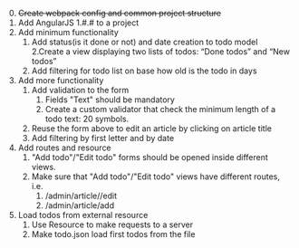 0. ~~Create webpack config and common project structure~~
1. Add AngularJS 1.#.# to a project
2. Add minimum functionality
    1. Add status(is it done or not) and date creation to todo model
    2.Create a view displaying two lists of todos: “Done todos” and “New todos”
    3. Add filtering for todo list on base how old is the todo in days
3. Add more functionality
    1. Add validation to the form
        1. Fields "Text" should be mandatory
        2. Create a custom validator that check the minimum length of a todo text: 20 symbols.
    2. Reuse the form above to edit an article by clicking on article title
    3. Add filtering by first letter and by date
4. Add routes and resource
    1. "Add todo"/"Edit todo" forms should be opened inside different views.
    2. Make sure that "Add todo"/"Edit todo" views have different routes, i.e.
        1. /admin/article/<todoId>/edit
        2. /admin/article/add
5. Load todos from external resource
    1. Use Resource to make requests to a server
    2. Make todo.json load first todos from the file

